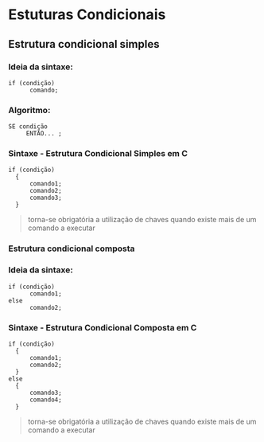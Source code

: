 # Estuturas Condicionais

## Estrutura condicional simples

### Ideia da sintaxe:
```
if (condição)
      comando;
```

### Algoritmo:
```
SE condição
     ENTÃO... ;
```


### Sintaxe - Estrutura Condicional Simples em C

```
if (condição)
  {
      comando1;
      comando2;
      comando3;
  }
```
> torna-se obrigatória a utilização de chaves quando existe mais de um comando a executar


### Estrutura condicional composta

### Ideia da sintaxe:
```
if (condição)
      comando1;
else
      comando2;
```

### Sintaxe - Estrutura Condicional Composta em C

```
if (condição)
  {
      comando1;
      comando2;
  }
else
  {
      comando3;
      comando4;
  }
```
> torna-se obrigatória a utilização de chaves quando existe mais de um comando a executar

